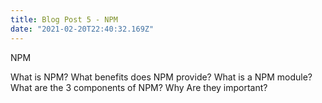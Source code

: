 ```yaml
---
title: Blog Post 5 - NPM
date: "2021-02-20T22:40:32.169Z"
---
```


NPM

What is NPM?
What benefits does NPM provide?
What is a NPM module?
What are the 3 components of NPM?
Why Are they important?